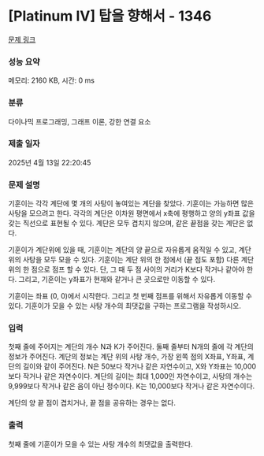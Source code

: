 # [Platinum IV] 탑을 향해서 - 1346 

[문제 링크](https://www.acmicpc.net/problem/1346) 

### 성능 요약

메모리: 2160 KB, 시간: 0 ms

### 분류

다이나믹 프로그래밍, 그래프 이론, 강한 연결 요소

### 제출 일자

2025년 4월 13일 22:20:45

### 문제 설명

<p>기훈이는 각각 계단에 몇 개의 사탕이 놓여있는 계단을 찾았다. 기훈이는 가능하면 많은 사탕을 모으려고 한다. 각각의 계단은 이차원 평면에서 x축에 평행하고 양의 y좌표 값을 갖는 직선으로 표현될 수 있다. 계단은 모두 겹치지 않으며, 같은 끝점을 갖는 계단은 없다.</p>

<p>기훈이가 계단위에 있을 때, 기훈이는 계단의 양 끝으로 자유롭게 움직일 수 있고, 계단 위의 사탕을 모두 모을 수 있다. 기훈이는 계단 위의 한 점에서 (끝 점도 포함) 다른 계단 위의 한 점으로 점프 할 수 있다. 단, 그 때 두 점 사이의 거리가 K보다 작거나 같아야 한다. 그리고, 기훈이는 y좌표가 현재와 같거나 큰 곳으로만 이동할 수 있다.</p>

<p>기훈이는 좌표 (0, 0)에서 시작한다. 그리고 첫 번째 점프를 위해서 자유롭게 이동할 수 있다. 기훈이가 모을 수 있는 사탕 개수의 최댓값을 구하는 프로그램을 작성하시오.</p>

### 입력 

 <p>첫째 줄에 주어지는 계단의 개수 N과 K가 주어진다. 둘째 줄부터 N개의 줄에 각 계단의 정보가 주어진다. 계단의 정보는 계단 위의 사탕 개수, 가장 왼쪽 점의 X좌표, Y좌표, 계단의 길이와 같이 주어진다. N은 50보다 작거나 같은 자연수이고, X와 Y좌표는 10,000보다 작거나 같은 자연수이다. 계단의 길이는 최대 1,000인 자연수이고, 사탕의 개수는 9,999보다 작거나 같은 음이 아닌 정수이다. K는 10,000보다 작거나 같은 자연수이다.</p>

<p>계단의 양 끝 점이 겹치거나, 끝 점을 공유하는 경우는 없다.</p>

### 출력 

 <p>첫째 줄에 기훈이가 모을 수 있는 사탕 개수의 최댓값을 출력한다.</p>

